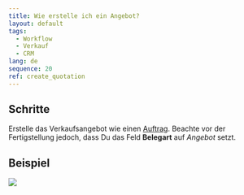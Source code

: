 ```yaml
---
title: Wie erstelle ich ein Angebot?
layout: default
tags:
  - Workflow
  - Verkauf
  - CRM
lang: de
sequence: 20
ref: create_quotation
---
```


## Schritte

Erstelle das Verkaufsangebot wie einen [Auftrag](Auftrag_erfassen). Beachte vor der Fertigstellung jedoch, dass Du das Feld **Belegart** auf *Angebot* setzt.

## Beispiel

![](assets/Verkaufsangebot_erstellen.gif)
